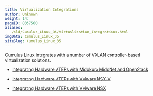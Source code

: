 ```yaml
---
title: Virtualization Integrations
author: Unknown
weight: 147
pageID: 8357560
aliases:
 - /old/Cumulus_Linux_35/Virtualization_Integrations.html
imgData: Cumulus_Linux_35
siteSlug: Cumulus_Linux_35
---
```

Cumulus Linux integrates with a number of VXLAN controller-based
virtualization solutions.

  - [Integrating Hardware VTEPs with Midokura MidoNet and
    OpenStack](/old/Cumulus_Linux_35/Integrating_Hardware_VTEPs_with_Midokura_MidoNet_and_OpenStack.html)

  - [Integrating Hardware VTEPs with VMware
    NSX-V](/old/Cumulus_Linux_35/Integrating_Hardware_VTEPs_with_VMware_NSX-V.html)

  - [Integrating Hardware VTEPs with VMware
    NSX](/old/Cumulus_Linux_35/Integrating_Hardware_VTEPs_with_VMware_NSX.html)
